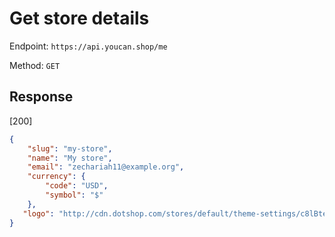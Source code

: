 # Get store details

Endpoint: `https://api.youcan.shop/me` 

Method: `GET`

## Response

[200]

```json
{
    "slug": "my-store",
    "name": "My store",
    "email": "zechariah11@example.org",
    "currency": {
        "code": "USD",
        "symbol": "$"
    },
   "logo": "http://cdn.dotshop.com/stores/default/theme-settings/c8lBte0uft2xTkJKfULkZGNL24vU5jJzYB4ZYO7e.png"
}
```
